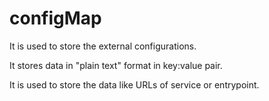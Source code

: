 # configMap

It is used to store the external configurations.

It stores data in "plain text" format in key:value pair.

It is used to store the data like URLs of service or entrypoint.
